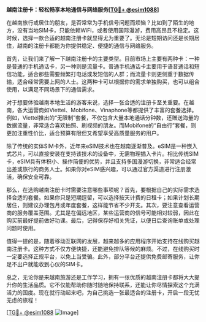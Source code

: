**越南注册卡：轻松畅享本地通信与网络服务[[TG💪+ @esim1088](https://t.me/s/esim1088)]**

在越南旅行或居住的朋友，是否常常为手机信号问题而烦恼？比如到了陌生的地方，没有当地SIM卡，只能依赖WiFi，或者使用国际漫游，费用高昂且不稳定。这时候，选择一款合适的越南注册卡就显得尤为重要了。无论是短期访问还是长期居住，越南的注册卡都能为你提供稳定、便捷的通信与网络服务。

首先，让我们来了解一下越南注册卡的主要类型。目前市场上主要有两种卡：一种是普通的手机通话卡，另一种则是流量卡。普通手机通话卡主要用于语音通话和短信功能，适合那些需要频繁打电话或发短信的人群；而流量卡则更侧重于数据传输，适合经常需要上网的人士。这两种卡可以根据你的需求单独购买，也可以组合使用，以满足不同场景下的通信需求。

对于想要体验越南本地生活的游客来说，选择一张合适的注册卡至关重要。在越南，各大运营商如Viettel、Mobifone、Vinaphone等都提供了丰富的套餐选择。例如，Viettel推出的“无限制”套餐，不仅包含大量本地通话分钟数，还赠送海量的数据流量，非常适合喜欢拍照、刷视频的朋友。而Mobifone的“自由行”套餐，则更加注重性价比，适合预算有限但又希望享受高质量服务的用户。

除了传统的实体SIM卡外，近年来eSIM技术也在越南逐渐普及。eSIM是一种嵌入式芯片，可以直接安装在支持该技术的设备中，无需物理插入卡片。相比传统SIM卡，eSIM具有体积小、操作简便的优势，并且支持多国漫游切换，非常适合经常出差或旅行的商务人士。如果你对eSIM感兴趣，可以通过官方渠道进行注册激活，确保安全可靠。

那么，在选购越南注册卡时需要注意哪些事项呢？首先，要根据自己的实际需求选择合适的套餐。如果你只是短期逗留，可以选择按天计费的日租卡；如果计划长期居住，则建议办理包月或年度套餐，这样能节省不少开支。其次，要注意查看运营商的服务覆盖范围。尤其是在偏远地区，某些运营商的信号可能相对较弱，因此在购买前最好提前做好功课。最后，记得保存好相关凭证，以便日后查询账单或处理问题时使用。

值得一提的是，随着移动互联网的发展，越来越多的应用程序开始支持在线购买越南注册卡。这种方式不仅方便快捷，还能避免排队等候的麻烦。不过，在线购买时一定要选择正规平台，以免上当受骗。此外，部分平台还提供免费邮寄服务，让你足不出户就能收到心仪的SIM卡。

总之，无论你是来越南旅游还是工作学习，拥有一张优质的越南注册卡都将大大提升你的生活品质。它不仅能帮助你随时随地保持联系，还能让你尽情探索这个充满活力的国度。现在就行动起来吧，为自己挑选一张最适合的注册卡，开启一段无忧无虑的旅程！

[[TG💪+ @esim1088](https://t.me/s/esim1088) ![Image](https://i.postimg.cc/4NQfJmqS/Snipaste-2025-05-13-00-14-12.png)]